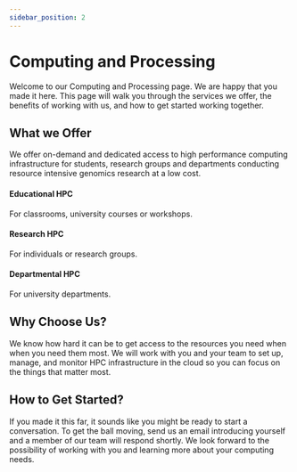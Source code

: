 ```yaml
---
sidebar_position: 2
---
```


# Computing and Processing
Welcome to our Computing and Processing page. We are happy that you made it here. This page will walk you through the services we offer, the benefits of working with us, and how to get started working together.

## What we Offer
We offer on-demand and dedicated access to high performance computing infrastructure for students, research groups and departments conducting resource intensive genomics research at a low cost.

#### Educational HPC
For classrooms, university courses or workshops.
#### Research HPC
For individuals or research groups.
#### Departmental HPC
For university departments.

## Why Choose Us?
We know how hard it can be to get access to the resources you need when when you need them most.  We will work with you and your team to set up, manage, and monitor HPC infrastructure in the cloud so you can focus on the things that matter most.

## How to Get Started?
If you made it this far, it sounds like you might be ready to start a conversation. To get the ball moving, send us an email introducing yourself and a member of our team will respond shortly. We look forward to the possibility of working with you and learning more about your computing needs.